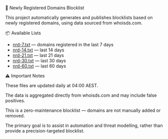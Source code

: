 🧾 Newly Registered Domains Blocklist

This project automatically generates and publishes blocklists based on newly registered domains, using data sourced from whoisds.com.


📦 Available Lists


- [nrd-7.txt](https://raw.githubusercontent.com/chrisjbawden/newly-registered-domains-tracker/refs/heads/main/nrd-7.txt) — domains registered in the last 7 days  
- [nrd-14.txt](https://raw.githubusercontent.com/chrisjbawden/newly-registered-domains-tracker/refs/heads/main/nrd-14.txt) — last 14 days  
- [nrd-21.txt](https://raw.githubusercontent.com/chrisjbawden/newly-registered-domains-tracker/refs/heads/main/nrd-21.txt) — last 21 days  
- [nrd-30.txt](https://raw.githubusercontent.com/chrisjbawden/newly-registered-domains-tracker/refs/heads/main/nrd-30.txt) — last 30 days  
- [nrd-60.txt](https://raw.githubusercontent.com/chrisjbawden/newly-registered-domains-tracker/refs/heads/main/nrd-60.txt) — last 60 days




⚠️ Important Notes

These files are updated daily at 04:00 AEST.

The data is aggregated directly from whoisds.com and may include false positives.

This is a zero-maintenance blocklist — domains are not manually added or removed.

The primary goal is to assist in automation and threat modelling, rather than provide a precision-targeted blocklist.

